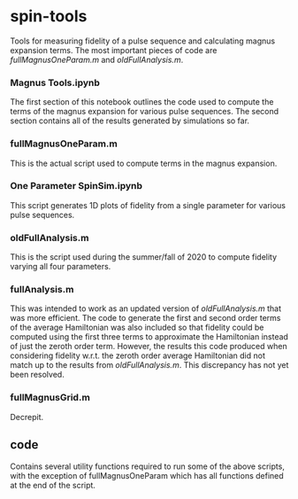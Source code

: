# spin-tools
Tools for measuring fidelity of a pulse sequence and calculating magnus expansion terms.  The most important pieces of code are *fullMagnusOneParam.m* and *oldFullAnalysis.m*.

### Magnus Tools.ipynb
The first section of this notebook outlines the code used to compute the terms of the magnus expansion for various pulse sequences.  The second section contains all of the results generated by simulations so far.

### fullMagnusOneParam.m
This is the actual script used to compute terms in the magnus expansion.

### One Parameter SpinSim.ipynb
This script generates 1D plots of fidelity from a single parameter for various pulse sequences.

### oldFullAnalysis.m
This is the script used during the summer/fall of 2020 to compute fidelity varying all four parameters.

### fullAnalysis.m
This was intended to work as an updated version of *oldFullAnalysis.m* that was more efficient.  The code to generate the first and second order terms of the average Hamiltonian was also included so that fidelity could be computed using the first three terms to approximate the Hamiltonian instead of just the zeroth order term.  However, the results this code produced when considering fidelity w.r.t. the zeroth order average Hamiltonian did not match up to the results from *oldFullAnalysis.m*.  This discrepancy has not yet been resolved.

### fullMagnusGrid.m
Decrepit.

## code
Contains several utility functions required to run some of the above scripts, with the exception of fullMagnusOneParam which has all functions defined at the end of the script. 
